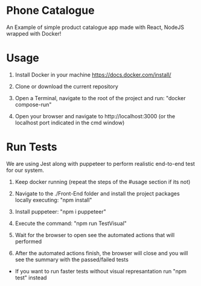 # Phone Catalogue
 
An Example of simple product catalogue app made with React, NodeJS wrapped with Docker!


# Usage

1. Install Docker in your machine https://docs.docker.com/install/

2. Clone or download the current repository

3. Open a Terminal, navigate to the root of the project and run: "docker compose-run"

4. Open your browser and navigate to http://localhost:3000 (or the localhost port indicated in the cmd window)


# Run Tests

We are using Jest along with puppeteer to perform realistic end-to-end test for our system.

1. Keep docker running (repeat the steps of the #usage section if its not)

2. Navigate to the ./Front-End folder and install the project packages locally executing: "npm install"

3. Install puppeteer: "npm i puppeteer"

4. Execute the command: "npm run TestVisual"

5. Wait for the browser to open see the automated actions that will performed

6. After the automated actions finish, the browser will close and you will see the summary with the passed/failed tests

* If you want to run faster tests without visual represantation run "npm test" instead
